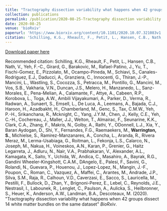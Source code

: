 ```yaml
---
title: "Tractography dissection variability what happens when 42 groups dissect 14 white matter bundles on the same dataset"
collection: publications
permalink: /publication/2020-08-25-Tractography dissection variability what happens when 42 groups dissect 14 white matter bundles on the same dataset
date: 2020-08-25
venue: 'bioRxiv'
paperurl: 'https://www.biorxiv.org/content/10.1101/2020.10.07.321083v1'
citation: 'Schilling, K.G., Rheault, F., Petit, L., Hansen, C.B., Nath, V., Yeh, F.-C., Girard, G., Barakovic, M., Rafael-Patino, J., Yu, T., Fischi-Gomez, E., Pizzolato, M., Ocampo-Pineda, M., Schiavi, S., Canales-Rodriguez, E.J., Daducci, A., Granziera, C., Innocenti, G., Thiran, J.-P., Mancini, L., Wastling, S., Cocozza, S., Petracca, M., Pontillo, G., Mancini, M., Vos, S.B., Vakharia, V.N., Duncan, J.S., Melero, H., Manzanedo, L., Sanz-Morales, E., Pena-Melian, A., Calamante, F., Attye, A., Cabeen, R.P., Korobova, L., Toga, A.W., Ambili Vijayakumari, A., Parker, D., Verma, R., Radwan, A., Sunaert, S., Emsell, L., De Luca, A., Leemans, A., Bajada, C.J., Haroon, H., Azadbakht, H., Chamberland, M., Genc, S., Tax, C.M.W., Yeh, P.-H., Srikanchana, R., Mcknight, C., Yang, J.Y.M., Chen, J., Kelly, C.E., Yeh, C.-H., Cochereau, J., Maller, J.J., Welton, T., Almairac, F., Seunarine, K.K., Clark, C.A., Zhang, F., Makris, N., Golby, A., Rathi, Y., ODonnell, L.J., Xia, Y., Baran Aydogan, D., Shi, Y., Fernandes, F.G., Raemaekers, M., <b>Warrington, S.</b>, Michielse, S., Ramirez-Manzanares, A., Concha, L., Aranda, R., Rivera Meraz, M., Lerma-Usabiaga, G., Roitman, L., Fekonja, L.S., Calarco, N., Joseph, M., Nakua, H., Voineskos, A.N., Karan, P., Grenier, G., Haitz Legarreta, J., Adluru, N., Nair, V.A., Prabhakaran, V., Alexander, A.L., Kamagata, K., Saito, Y., Uchida, W., Andica, C., Masahiro, A., Bayrak, R.G., Gandini Wheeler-Kingshott, C.A.M., DAngelo, E., Palesi, F., Savini, G., Rolandi, N., Guevara, P., Houenou, J., Lopez-Lopez, N., Mangin, J.-F., Poupon, C., Roman, C., Vazquez, A., Maffei, C., Arantes, M., Andrade, J.P., Silva, S.M., Raja, R., Calhoun, V.D., Caverzasi, E., Sacco, S., Lauricella, M., Pestilli, F., Bullock, D., Zhan, Y., Brignoni-Perez, E., Lebel, C., Reynolds, J.E., Nestrasil, I., Labounek, R., Lenglet, C., Paulson, A., Aulicka, S., Heilbronner, S., Heuer, K., Anderson, A.W., Landman, B.A., Descoteaux, M. (2020). &quot;Tractography dissection variability what happens when 42 groups dissect 14 white matter bundles on the same dataset&quot; <i>BioRxiv</i>.'
---
```


<a href='https://www.biorxiv.org/content/10.1101/2020.10.07.321083v1'>Download paper here</a>

Recommended citation: Schilling, K.G., Rheault, F., Petit, L., Hansen, C.B., Nath, V., Yeh, F.-C., Girard, G., Barakovic, M., Rafael-Patino, J., Yu, T., Fischi-Gomez, E., Pizzolato, M., Ocampo-Pineda, M., Schiavi, S., Canales-Rodriguez, E.J., Daducci, A., Granziera, C., Innocenti, G., Thiran, J.-P., Mancini, L., Wastling, S., Cocozza, S., Petracca, M., Pontillo, G., Mancini, M., Vos, S.B., Vakharia, V.N., Duncan, J.S., Melero, H., Manzanedo, L., Sanz-Morales, E., Pena-Melian, A., Calamante, F., Attye, A., Cabeen, R.P., Korobova, L., Toga, A.W., Ambili Vijayakumari, A., Parker, D., Verma, R., Radwan, A., Sunaert, S., Emsell, L., De Luca, A., Leemans, A., Bajada, C.J., Haroon, H., Azadbakht, H., Chamberland, M., Genc, S., Tax, C.M.W., Yeh, P.-H., Srikanchana, R., Mcknight, C., Yang, J.Y.M., Chen, J., Kelly, C.E., Yeh, C.-H., Cochereau, J., Maller, J.J., Welton, T., Almairac, F., Seunarine, K.K., Clark, C.A., Zhang, F., Makris, N., Golby, A., Rathi, Y., ODonnell, L.J., Xia, Y., Baran Aydogan, D., Shi, Y., Fernandes, F.G., Raemaekers, M., <b>Warrington, S.</b>, Michielse, S., Ramirez-Manzanares, A., Concha, L., Aranda, R., Rivera Meraz, M., Lerma-Usabiaga, G., Roitman, L., Fekonja, L.S., Calarco, N., Joseph, M., Nakua, H., Voineskos, A.N., Karan, P., Grenier, G., Haitz Legarreta, J., Adluru, N., Nair, V.A., Prabhakaran, V., Alexander, A.L., Kamagata, K., Saito, Y., Uchida, W., Andica, C., Masahiro, A., Bayrak, R.G., Gandini Wheeler-Kingshott, C.A.M., DAngelo, E., Palesi, F., Savini, G., Rolandi, N., Guevara, P., Houenou, J., Lopez-Lopez, N., Mangin, J.-F., Poupon, C., Roman, C., Vazquez, A., Maffei, C., Arantes, M., Andrade, J.P., Silva, S.M., Raja, R., Calhoun, V.D., Caverzasi, E., Sacco, S., Lauricella, M., Pestilli, F., Bullock, D., Zhan, Y., Brignoni-Perez, E., Lebel, C., Reynolds, J.E., Nestrasil, I., Labounek, R., Lenglet, C., Paulson, A., Aulicka, S., Heilbronner, S., Heuer, K., Anderson, A.W., Landman, B.A., Descoteaux, M. (2020). "Tractography dissection variability what happens when 42 groups dissect 14 white matter bundles on the same dataset" <i>BioRxiv</i>.